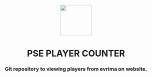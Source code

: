 <p align="center">
  <img align="center" width="100" src="https://cdn.discordapp.com/attachments/810916350427136010/1128506296388300811/evrima-z.png" />

  <h1 align="center">PSE PLAYER COUNTER</h1>
  <h3 align="center">Git repository to viewing players from evrima on website.</h3>
</p>
